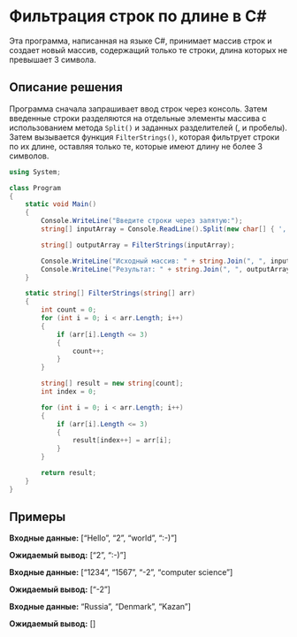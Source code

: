 # Фильтрация строк по длине в C#

Эта программа, написанная на языке C#, принимает массив строк и создает новый массив, содержащий только те строки, длина которых не превышает 3 символа.

## Описание решения

Программа сначала запрашивает ввод строк через консоль. Затем введенные строки разделяются на отдельные элементы массива с использованием метода `Split()` и заданных разделителей (, и пробелы). Затем вызывается функция `FilterStrings()`, которая фильтрует строки по их длине, оставляя только те, которые имеют длину не более 3 символов.

```csharp
using System;

class Program
{
    static void Main()
    {
        Console.WriteLine("Введите строки через запятую:");
        string[] inputArray = Console.ReadLine().Split(new char[] { ',', ' ' }, StringSplitOptions.RemoveEmptyEntries);

        string[] outputArray = FilterStrings(inputArray);

        Console.WriteLine("Исходный массив: " + string.Join(", ", inputArray));
        Console.WriteLine("Результат: " + string.Join(", ", outputArray));
    }

    static string[] FilterStrings(string[] arr)
    {
        int count = 0;
        for (int i = 0; i < arr.Length; i++)
        {
            if (arr[i].Length <= 3)
            {
                count++;
            }
        }

        string[] result = new string[count];
        int index = 0;

        for (int i = 0; i < arr.Length; i++)
        {
            if (arr[i].Length <= 3)
            {
                result[index++] = arr[i];
            }
        }

        return result;
    }
}
```

## Примеры

**Входные данные:** [“Hello”, “2”, “world”, “:-)”]

**Ожидаемый вывод:** [“2”, “:-)”]


**Входные данные:** [“1234”, “1567”, “-2”, “computer science”]

**Ожидаемый вывод:** [“-2”]


**Входные данные:** “Russia”, “Denmark”, “Kazan”]

**Ожидаемый вывод:** []